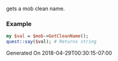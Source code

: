 gets a mob clean name.
### Example

```perl
my $val = $mob->GetCleanName();
quest::say($val); # Returns string
```


Generated On 2018-04-29T00:30:15-07:00